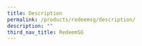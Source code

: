 ```yaml
---
title: Description
permalink: /products/redeemsg/description/
description: ""
third_nav_title: RedeemSG
---
```







